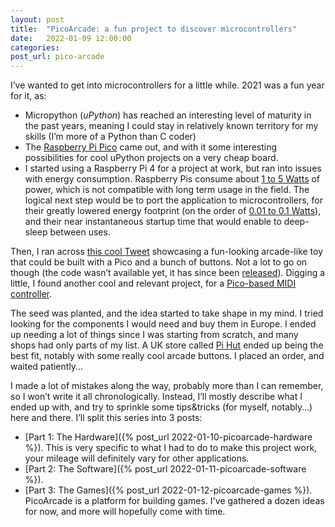 ```yaml
---
layout: post
title:  "PicoArcade: a fun project to discover microcontrollers"
date:   2022-01-09 12:00:00
categories: 
post_url: pico-arcade
---
```


I’ve wanted to get into microcontrollers for a little while. 2021 was a fun year for it, as:

  - Micropython (*uPython*) has reached an interesting level of maturity in the past years, meaning I could stay in relatively known territory for my skills (I’m more of a Python than C coder)
  - The [Raspberry Pi Pico](https://www.raspberrypi.com/products/raspberry-pi-pico/) came out, and with it some interesting possibilities for cool uPython projects on a very cheap board.
  - I started using a Raspberry Pi 4 for a project at work, but ran into issues with energy consumption. Raspberry Pis consume about [1 to 5 Watts](https://www.pidramble.com/wiki/benchmarks/power-consumption) of power, which is not compatible with long term usage in the field. The logical next step would be to port the application to microcontrollers, for their greatly lowered energy footprint (on the order of [0.01 to 0.1 Watts](https://www.jeffgeerling.com/blog/2021/raspberry-pi-pico-new-4-microcontroller)), and their near instantaneous startup time that would enable to deep-sleep between uses.

Then, I ran across [this cool Tweet](https://twitter.com/ghidraninja/status/1422900329369178113?s=21) showcasing a fun-looking arcade-like toy that could be built with a Pico and a bunch of buttons. Not a lot to go on though (the code wasn’t available yet, it has since been [released](https://github.com/stacksmashing/pico-light-arcade/)). Digging a little, I found another cool and relevant project, for a [Pico-based MIDI controller](https://learn.adafruit.com/raspberry-pi-pico-led-arcade-button-midi-controller-fighter).

The seed was planted, and the idea started to take shape in my mind. I tried looking for the components I would need and buy them in Europe. I ended up needing a lot of things since I was starting from scratch, and many shops had only parts of my list. A UK store called [Pi Hut](https://thepihut.com/) ended up being the best fit, notably with some really cool arcade buttons. I placed an order, and waited patiently…

I made a lot of mistakes along the way, probably more than I can remember, so I won’t write it all chronologically. Instead, I’ll mostly describe what I ended up with, and try to sprinkle some tips&tricks (for myself, notably…) here and there. I’ll split this series into 3 posts:

  - [Part 1: The Hardware]({% post_url 2022-01-10-picoarcade-hardware %}). This is very specific to what I had to do to make this project work, your mileage will definitely vary for other applications.
  - [Part 2: The Software]({% post_url 2022-01-11-picoarcade-software %}).
  - [Part 3: The Games]({% post_url 2022-01-12-picoarcade-games %}). PicoArcade is a platform for building games. I've gathered a dozen ideas for now, and more will hopefully come with time.